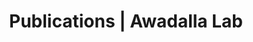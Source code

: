 ---
title: Publications | Awadalla Lab
permalink: /publications/
published: false
isPublic_b: true

publicationType_txt: journal
title_txt: "Recombination and selection at Brassica self-incompatibility loci."
pmid_tl: 10224271
publishDate_tdt: "1999-05-01T07:23:33.000Z"
journalTitle_txt: "Genetics"
volume_tl: 152
issue_tl: 1
authors_list: 
  - author_txt: "Awadalla P"
  - author_txt: "Charlesworth D"
---